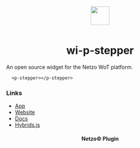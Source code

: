 <div align="center">
  <a href="https://netzo.io" target="_blank" >
    <img height="50" src="https://raw.githubusercontent.com/netzoio/plugins/main/plugins/widgets/wi-p-stepper/src/assets/icon.svg" style="margin: 12px 0px" />
  </a>

  <h1>wi-p-stepper</h1>
</div>

An open source widget for the Netzo WoT platform.

```showcase
  <p-stepper></p-stepper>
```

### Links

- [App](https://app.netzo.io)
- [Website](https://netzo.io)
- [Docs](https://docs.netzo.io)
- [Hybrids.js](https://hybrids.js.org)

<div align="center">
  <h4>Netzo© Plugin</h4>
</div>

